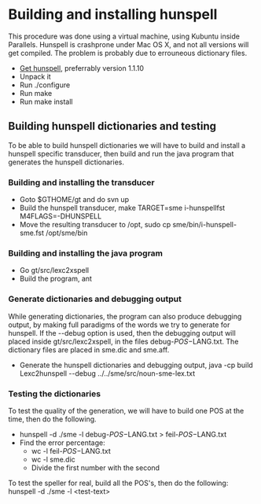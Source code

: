 # Building and installing hunspell

This procedure was done using a virtual machine, using Kubuntu inside
Parallels. Hunspell is crashprone under Mac OS X, and not all versions
will get compiled. The problem is probably due to errouneous dictionary
files.

- [Get
  hunspell](http://sourceforge.net/project/showfiles.php?group_id=143754),
  preferrably version 1.1.10
- Unpack it
- Run ./configure
- Run make
- Run make install

## Building hunspell dictionaries and testing

To be able to build hunspell dictionaries we will have to build and
install a hunspell specific transducer, then build and run the java
program that generates the hunspell dictionaries.

### Building and installing the transducer

- Goto $GTHOME/gt and do svn up
- Build the hunspell transducer, make TARGET=sme i-hunspellfst
  M4FLAGS=-DHUNSPELL
- Move the resulting transducer to /opt, sudo cp
  sme/bin/i-hunspell-sme.fst /opt/sme/bin

### Building and installing the java program

- Go gt/src/lexc2xspell
- Build the program, ant

### Generate dictionaries and debugging output

While generating dictionaries, the program can also produce debugging
output, by making full paradigms of the words we try to generate for
hunspell. If the --debug option is used, then the debugging output will
placed inside gt/src/lexc2xspell, in the files debug-$POS-$LANG.txt. The
dictionary files are placed in sme.dic and sme.aff.

- Generate the hunspell dictionaries and debugging output, java -cp
  build Lexc2hunspell --debug ../../sme/src/noun-sme-lex.txt

### Testing the dictionaries

To test the quality of the generation, we will have to build one POS at
the time, then do the following.

- hunspell -d ./sme -l debug-$POS-$LANG.txt &gt; feil-$POS-$LANG.txt
- Find the error percentage:
  - wc -l feil-$POS-$LANG.txt
  - wc -l sme.dic
  - Divide the first number with the second

To test the speller for real, build all the POS's, then do the
following: hunspell -d ./sme -l &lt;test-text&gt;
